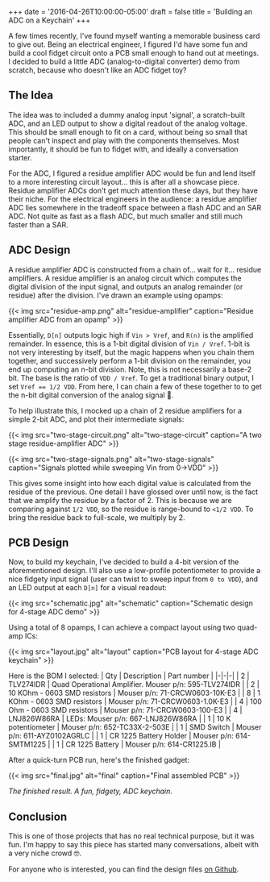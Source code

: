 +++
date = '2016-04-26T10:00:00-05:00'
draft = false
title = 'Building an ADC on a Keychain'
+++

A few times recently, I've found myself wanting a memorable business card to
give out. Being an electrical engineer, I figured I'd have some fun and build a
cool fidget circuit onto a PCB small enough to hand out at meetings. I decided
to build a little ADC (analog-to-digital converter) demo from scratch, because
who doesn't like an ADC fidget toy?

## The Idea

The idea was to included a dummy analog input 'signal', a
scratch-built ADC, and an LED output to show a digital readout
of the analog voltage. This should be small enough to fit on a
card, without being so small that people can't inspect and
play with the components themselves. Most importantly, it
should be fun to fidget with, and ideally a conversation
starter.

For the ADC, I figured a residue amplifier ADC would be fun and lend itself to
a more interesting circuit layout... this is after all a showcase piece.
Residue amplifier ADCs don't get much attention these days, but they have their
niche. For the electrical engineers in the audience: a residue amplifier ADC
lies somewhere in the tradeoff space between a flash ADC and an SAR ADC. Not
quite as fast as a flash ADC, but much smaller and still much faster than a
SAR.

## ADC Design

A residue amplifier ADC is constructed from a chain of... wait for it...
residue amplifiers. A residue amplifier is an analog circuit which computes the
digital division of the input signal, and outputs an analog remainder (or
residue) after the division. I've drawn an example using opamps:

{{< img src="residue-amp.png" alt="residue-amplifier" caption="Residue amplifier ADC from an opamp" >}}

Essentially, `D[n]` outputs logic high if `Vin > Vref`, and `R(n)` is the
amplified remainder. In essence, this is a 1-bit digital division of `Vin /
Vref`. 1-bit is not very interesting by itself, but the magic happens when you
chain them together, and successively perform a 1-bit division on the
remainder, you end up computing an n-bit division. Note, this is not
necessarily a base-2 bit. The base is the ratio of `VDD / Vref`. To get a
traditional binary output, I set `Vref == 1/2 VDD`. From here, I can chain a
few of these together to to get the n-bit digital conversion of the analog
signal 🎉.

To help illustrate this, I mocked up a chain of 2 residue amplifiers for a
simple 2-bit ADC, and plot their intermediate signals:

{{< img src="two-stage-circuit.png" alt="two-stage-circuit" caption="A two stage residue-amplifier ADC" >}}

{{< img src="two-stage-signals.png" alt="two-stage-signals" caption="Signals plotted while sweeping Vin from 0->VDD" >}}

This gives some insight into how each digital value is calculated from the
residue of the previous. One detail I have glossed over until now, is the fact
that we amplify the residue by a factor of 2. This is because we are comparing
against `1/2 VDD`, so the residue is range-bound to `<1/2 VDD`. To bring the
residue back to full-scale, we multiply by 2.

## PCB Design

Now, to build my keychain, I've decided to build a 4-bit
version of the aforementioned design. I'll also use a
low-profile potentiometer to provide a nice fidgety input
signal (user can twist to sweep input from `0 to VDD`), and an
LED output at each `D[n]` for a visual readout:

{{< img src="schematic.jpg" alt="schematic" caption="Schematic design for 4-stage ADC demo" >}}

Using a total of 8 opamps, I can achieve a compact layout using two quad-amp
ICs:

{{< img src="layout.jpg" alt="layout" caption="PCB layout for 4-stage ADC keychain" >}}

Here is the BOM I selected:
| Qty | Description | Part number |
|-|-|-|
| 2	|	TLV274IDR | Quad Operational Amplifier. Mouser p/n: 595-TLV274IDR |
| 2	|	10 KOhm - 0603 SMD resistors | Mouser p/n: 71-CRCW0603-10K-E3 |
| 8	|	1 KOhm - 0603 SMD resistors | Mouser p/n: 71-CRCW0603-1.0K-E3 |
| 4	|	100 Ohm - 0603 SMD resistors | Mouser p/n: 71-CRCW0603-100-E3 |
| 4	|	LNJ826W86RA | LEDs: Mouser p/n: 667-LNJ826W86RA |
| 1	|	10 K potentiometer | Mouser p/n: 652-TC33X-2-503E |
| 1	|	SMD Switch | Mouser p/n: 611-AYZ0102AGRLC |
| 1	|	CR 1225 Battery Holder | Mouser p/n: 614-SMTM1225 |
| 1	|	CR 1225 Battery | Mouser p/n: 614-CR1225.IB |

After a quick-turn PCB run, here's the finished gadget:

{{< img src="final.jpg" alt="final" caption="Final assembled PCB" >}}

*The finished result. A fun, fidgety, ADC keychain.*

## Conclusion

This is one of those projects that has no real technical purpose, but it was
fun. I'm happy to say this piece has started many conversations, albeit with a
very niche crowd 🤓.

For anyone who is interested, you can find the design files [on
Github](https://github.com/phreaknik/ADC-Keychain).
